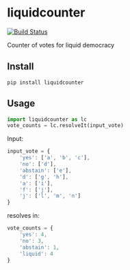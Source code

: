 # liquidcounter
[![Build Status](https://travis-ci.org/daviortega/liquidcounter.svg?branch=master)](https://travis-ci.org/daviortega/liquidcounter)

Counter of votes for liquid democracy

## Install
`pip install liquidcounter`

## Usage
```python
import liquidcounter as lc
vote_counts = lc.resolveIt(input_vote)
```

Input:
```javascript
input_vote = {
    'yes': ['a', 'b', 'c'],
    'no': ['d'],
    'abstain': ['e'],
    'd': ['g', 'h'],
    'a': ['i'],
    'f': ['j'],
    'j': ['l', 'm', 'n']
}
```

resolves in:
```javascript
vote_counts = {
    'yes': 4,
    'no': 3,
    'abstain': 1,
    'liquid': 4
}
